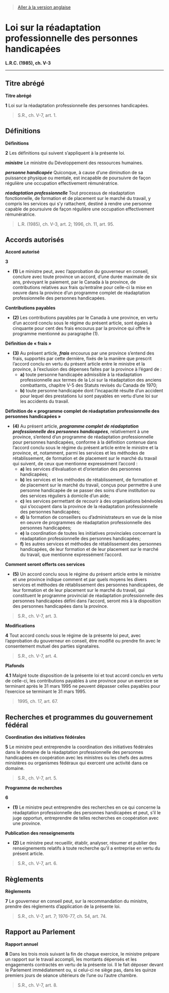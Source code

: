 > [Aller à la version anglaise](/en/Acts/Revised%20Statutes%20of%20Canada/V/V-3.md)

# Loi sur la réadaptation professionnelle des personnes handicapées

**L.R.C. (1985), ch. V-3**


----------



## Titre abrégé



**Titre abrégé**

**1**  Loi sur la réadaptation professionnelle des personnes handicapées.
> S.R., ch. V-7, art. 1.





## Définitions



**Définitions**

**2** Les définitions qui suivent s’appliquent à la présente loi.

***ministre*** Le ministre du Développement des ressources humaines.

***personne handicapée*** Quiconque, à cause d’une diminution de sa puissance physique ou mentale, est incapable de poursuivre de façon régulière une occupation effectivement rémunératrice.

***réadaptation professionnelle*** Tout processus de réadaptation fonctionnelle, de formation et de placement sur le marché du travail, y compris les services qui s’y rattachent, destiné à rendre une personne capable de poursuivre de façon régulière une occupation effectivement rémunératrice.
> L.R. (1985), ch. V-3, art. 2; 1996, ch. 11, art. 95.





## Accords autorisés



**Accord autorisé**

**3** 

- **(1)** Le ministre peut, avec l’approbation du gouverneur en conseil, conclure avec toute province un accord, d’une durée maximale de six ans, prévoyant le paiement, par le Canada à la province, de contributions relatives aux frais qu’entraîne pour celle-ci la mise en oeuvre dans la province d’un programme complet de réadaptation professionnelle des personnes handicapées.

**Contributions payables**

- **(2)** Les contributions payables par le Canada à une province, en vertu d’un accord conclu sous le régime du présent article, sont égales à cinquante pour cent des frais encourus par la province qui offre le programme mentionné au paragraphe (1).

**Définition de « frais »**

- **(3)** Au présent article, ***frais*** encourus par une province s’entend des frais, supportés par cette dernière, fixés de la manière que prescrit l’accord conclu en vertu du présent article entre le ministre et la province, à l’exclusion des dépenses faites par la province à l’égard de :
	- **a)** toute personne handicapée admissible à la réadaptation professionnelle aux termes de la Loi sur la réadaptation des anciens combattants, chapitre V-5 des Statuts revisés du Canada de 1970;
	- **b)** toute personne handicapée dont l’incapacité résulte d’un accident pour lequel des prestations lui sont payables en vertu d’une loi sur les accidents du travail.

**Définition de « programme complet de réadaptation professionnelle des personnes handicapées »**

- **(4)** Au présent article, ***programme complet de réadaptation professionnelle des personnes handicapées***, relativement à une province, s’entend d’un programme de réadaptation professionnelle pour personnes handicapées, conforme à la définition contenue dans l’accord conclu sous le régime du présent article entre le ministre et la province, et, notamment, parmi les services et les méthodes de rétablissement, de formation et de placement sur le marché du travail qui suivent, de ceux que mentionne expressément l’accord :
	- **a)** les services d’évaluation et d’orientation des personnes handicapées;
	- **b)** les services et les méthodes de rétablissement, de formation et de placement sur le marché du travail, conçus pour permettre à une personne handicapée de se passer des soins d’une institution ou des services réguliers à domicile d’un aide;
	- **c)** les services permettant de recourir à des organisations bénévoles qui s’occupent dans la province de la réadaptation professionnelle des personnes handicapées;
	- **d)** la formation de conseillers ou d’administrateurs en vue de la mise en oeuvre de programmes de réadaptation professionnelle des personnes handicapées;
	- **e)** la coordination de toutes les initiatives provinciales concernant la réadaptation professionnelle des personnes handicapées;
	- **f)** les autres services et méthodes de rétablissement des personnes handicapées, de leur formation et de leur placement sur le marché du travail, que mentionne expressément l’accord.

**Comment seront offerts ces services**

- **(5)** Un accord conclu sous le régime du présent article entre le ministre et une province indique comment et par quels moyens les divers services et méthodes de rétablissement des personnes handicapées, de leur formation et de leur placement sur le marché du travail, qui constituent le programme provincial de réadaptation professionnelle des personnes handicapées défini dans l’accord, seront mis à la disposition des personnes handicapées dans la province.
> S.R., ch. V-7, art. 3.





**Modifications**

**4** Tout accord conclu sous le régime de la présente loi peut, avec l’approbation du gouverneur en conseil, être modifié ou prendre fin avec le consentement mutuel des parties signataires.
> S.R., ch. V-7, art. 4.





**Plafonds**

**4.1** Malgré toute disposition de la présente loi et tout accord conclu en vertu de celle-ci, les contributions payables à une province pour un exercice se terminant après le 31 mars 1995 ne peuvent dépasser celles payables pour l’exercice se terminant le 31 mars 1995.
> 1995, ch. 17, art. 67.





## Recherches et programmes du gouvernement fédéral



**Coordination des initiatives fédérales**

**5** Le ministre peut entreprendre la coordination des initiatives fédérales dans le domaine de la réadaptation professionnelle des personnes handicapées en coopération avec les ministres ou les chefs des autres ministères ou organismes fédéraux qui exercent une activité dans ce domaine.
> S.R., ch. V-7, art. 5.





**Programme de recherches**

**6** 

- **(1)** Le ministre peut entreprendre des recherches en ce qui concerne la réadaptation professionnelle des personnes handicapées et peut, s’il le juge opportun, entreprendre de telles recherches en coopération avec une province.

**Publication des renseignements**

- **(2)** Le ministre peut recueillir, établir, analyser, résumer et publier des renseignements relatifs à toute recherche qu’il a entreprise en vertu du présent article.
> S.R., ch. V-7, art. 6.





## Règlements



**Règlements**

**7** Le gouverneur en conseil peut, sur la recommandation du ministre, prendre des règlements d’application de la présente loi.
> S.R., ch. V-7, art. 7; 1976-77, ch. 54, art. 74.





## Rapport au Parlement



**Rapport annuel**

**8** Dans les trois mois suivant la fin de chaque exercice, le ministre prépare un rapport sur le travail accompli, les montants dépensés et les engagements contractés en vertu de la présente loi. Il le fait déposer devant le Parlement immédiatement ou, si celui-ci ne siège pas, dans les quinze premiers jours de séance ultérieurs de l’une ou l’autre chambre.
> S.R., ch. V-7, art. 8.



